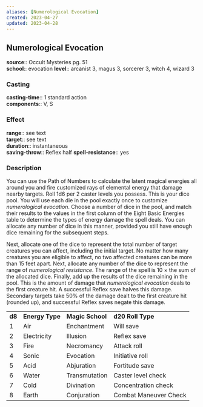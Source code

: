 ```yaml
---
aliases: [Numerological Evocation]
created: 2023-04-27
updated: 2023-04-28
---
```


## Numerological Evocation

**source**:: Occult Mysteries pg. 51  
**school**:: evocation
**level**:: arcanist 3, magus 3, sorcerer 3, witch 4, wizard 3

### Casting

**casting-time**:: 1 standard action  
**components**:: V, S

### Effect

**range**:: see text  
**target**:: see text  
**duration**:: instantaneous  
**saving-throw**:: Reflex half
**spell-resistance**:: yes

### Description

You can use the Path of Numbers to calculate the latent magical energies all around you and fire customized rays of elemental energy that damage nearby targets. Roll 1d6 per 2 caster levels you possess. This is your dice pool. You will use each die in the pool exactly once to customize *numerological evocation*. Choose a number of dice in the pool, and match their results to the values in the first column of the Eight Basic Energies table to determine the types of energy damage the spell deals. You can allocate any number of dice in this manner, provided you still have enough dice remaining for the subsequent steps.  
  
Next, allocate one of the dice to represent the total number of target creatures you can affect, including the initial target. No matter how many creatures you are eligible to affect, no two affected creatures can be more than 15 feet apart. Next, allocate any number of the dice to represent the range of *numerological resistance*. The range of the spell is 10 × the sum of the allocated dice. Finally, add up the results of the dice remaining in the pool. This is the amount of damage that *numerological evocation* deals to the first creature hit. A successful Reflex save halves this damage. Secondary targets take 50% of the damage dealt to the first creature hit (rounded up), and successful Reflex saves negate this damage.  
  

|        |                 |                  |                       |
|--------|-----------------|------------------|-----------------------|
| **d8** | **Energy Type** | **Magic School** | **d20 Roll Type**     |
| 1      | Air             | Enchantment      | Will save             |
| 2      | Electricity     | Illusion         | Reflex save           |
| 3      | Fire            | Necromancy       | Attack roll           |
| 4      | Sonic           | Evocation        | Initiative roll       |
| 5      | Acid            | Abjuration       | Fortitude save        |
| 6      | Water           | Transmutation    | Caster level check    |
| 7      | Cold            | Divination       | Concentration check   |
| 8      | Earth           | Conjuration      | Combat Maneuver Check |
